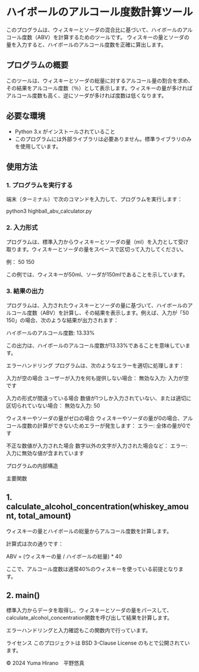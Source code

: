 # ハイボールのアルコール度数計算ツール

このプログラムは、ウィスキーとソーダの混合比に基づいて、ハイボールのアルコール度数（ABV）を計算するためのツールです。
ウィスキーの量とソーダの量を入力すると、ハイボールのアルコール度数を正確に算出します。

## プログラムの概要
このツールは、ウィスキーとソーダの総量に対するアルコール量の割合を求め、その結果をアルコール度数（％）として表示します。ウィスキーの量が多ければアルコール度数も高く、逆にソーダが多ければ度数は低くなります。

## 必要な環境
- Python 3.x がインストールされていること
- このプログラムには外部ライブラリは必要ありません。標準ライブラリのみを使用しています。

## 使用方法

### 1. プログラムを実行する

端末（ターミナル）で次のコマンドを入力して、プログラムを実行します：

python3 highball_abv_calculator.py

### 2. 入力形式
プログラムは、標準入力からウィスキーとソーダの量（ml）を入力として受け取ります。ウィスキーとソーダの量をスペースで区切って入力してください。

例：
50 150

この例では、ウィスキーが50ml、ソーダが150mlであることを示しています。

### 3. 結果の出力
プログラムは、入力されたウィスキーとソーダの量に基づいて、ハイボールのアルコール度数（ABV）を計算し、その結果を表示します。例えば、入力が「50 150」の場合、次のような結果が出力されます：

ハイボールのアルコール度数: 13.33%

この出力は、ハイボールのアルコール度数が13.33%であることを意味しています。

エラーハンドリング
プログラムは、次のようなエラーを適切に処理します：

入力が空の場合
ユーザーが入力を何も提供しない場合：
無効な入力: 入力が空です

入力の形式が間違っている場合
数値が1つしか入力されていない、または適切に区切られていない場合：
無効な入力: 50

ウィスキーやソーダの量がゼロの場合
ウィスキーやソーダの量が0の場合、アルコール度数の計算ができないためエラーが発生します：
エラー: 全体の量が0です

不正な数値が入力された場合
数字以外の文字が入力された場合など：
エラー: 入力に無効な値が含まれています


プログラムの内部構造

主要関数

## 1. calculate_alcohol_concentration(whiskey_amount, total_amount)

ウィスキーの量とハイボールの総量からアルコール度数を計算します。

計算式は次の通りです：

ABV = (ウィスキーの量 / ハイボールの総量) * 40

ここで、アルコール度数は通常40%のウィスキーを使っている前提となります。


## 2. main()

標準入力からデータを取得し、ウィスキーとソーダの量をパースして、calculate_alcohol_concentration関数を呼び出して結果を計算します。

エラーハンドリングと入力確認もこの関数内で行っています。



ライセンス
このプロジェクトは BSD 3-Clause License のもとで公開されています。

© 2024 Yuma Hirano　平野悠真
